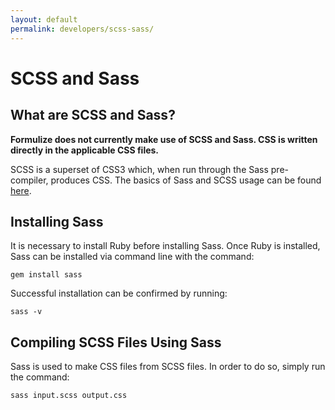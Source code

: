 ```yaml
---
layout: default
permalink: developers/scss-sass/
---
```


# SCSS and Sass

## What are SCSS and Sass?

**Formulize does not currently make use of SCSS and Sass. CSS is written directly in the applicable CSS files.**

SCSS is a superset of CSS3 which, when run through the Sass pre-compiler, produces CSS. The basics of Sass and SCSS usage can be found [here](http://sass-lang.com/guide).

## Installing Sass

It is necessary to install Ruby before installing Sass. Once Ruby is installed, Sass can be installed via command line with the command:

    gem install sass

Successful installation can be confirmed by running:

    sass -v

## Compiling SCSS Files Using Sass

Sass is used to make CSS files from SCSS files. In order to do so, simply run the command:

    sass input.scss output.css
